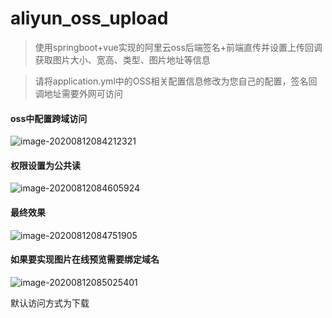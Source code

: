 # aliyun_oss_upload
> 使用springboot+vue实现的阿里云oss后端签名+前端直传并设置上传回调获取图片大小、宽高、类型、图片地址等信息

> 请将application.yml中的OSS相关配置信息修改为您自己的配置，签名回调地址需要外网可访问

 #### oss中配置跨域访问
 ![image-20200812084212321](https://i.loli.net/2020/08/12/BCMkvuVoROlLtFD.png)

#### 权限设置为公共读

![image-20200812084605924](https://i.loli.net/2020/08/12/y17S6ux9hoc2CBw.png)

#### 最终效果

![image-20200812084751905](https://i.loli.net/2020/08/12/SvkYMj7UOqgwcbe.png)

#### 如果要实现图片在线预览需要绑定域名

![image-20200812085025401](https://i.loli.net/2020/08/12/ALBrbwlYWUDQMSs.png)

默认访问方式为下载


